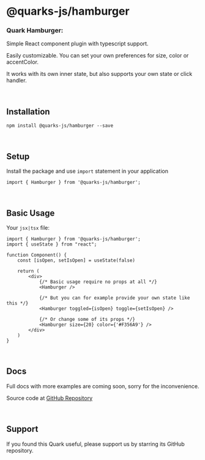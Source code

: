 # @quarks-js/hamburger

### Quark Hamburger:
Simple React component plugin with typescript support.

Easily customizable. You can set your own preferences for size, color or accentColor.

It works with its own inner state, but also supports your own state or click handler.

<br/>

## Installation 

```shell
npm install @quarks-js/hamburger --save
```

<br/>

## Setup
Install the package and use ```import``` statement in your application
```tsx
import { Hamburger } from '@quarks-js/hamburger';
```

<br/>

## Basic Usage

Your ```jsx|tsx``` file:

```tsx
import { Hamburger } from '@quarks-js/hamburger';
import { useState } from "react";

function Component() {
    const [isOpen, setIsOpen] = useState(false)
    
    return (
        <div>
            {/* Basic usage require no props at all */}
            <Hamburger />

            {/* But you can for example provide your own state like this */}
            <Hamburger toggled={isOpen} toggle={setIsOpen} />

            {/* Or change some of its props */}
            <Hamburger size={20} color={'#F356A9'} />
        </div>
    )
}
```

<br/>

## Docs 

Full docs with more examples are coming soon, sorry for the inconvenience.

Source code at [GitHub Repository](https://github.com/SamuelSlavik/QuarksJS/tree/master/packages/hamburger)

<br/>

## Support

If you found this Quark useful, please support us by starring its GitHub repository.




